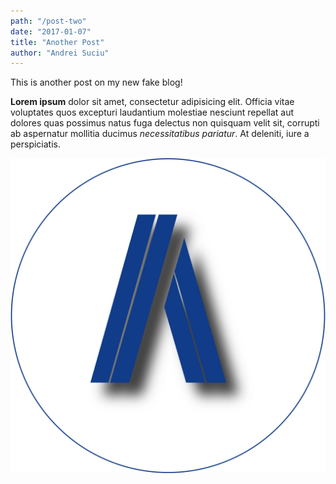 ```yaml
---
path: "/post-two"
date: "2017-01-07"
title: "Another Post"
author: "Andrei Suciu"
---
```


This is another post on my new fake blog!

**Lorem ipsum** dolor sit amet, consectetur adipisicing elit. Officia vitae voluptates quos excepturi laudantium molestiae nesciunt repellat aut dolores quas possimus natus fuga delectus non quisquam velit sit, corrupti ab aspernatur mollitia ducimus *necessitatibus pariatur*. At deleniti, iure a perspiciatis.

![Above](./above.png)
